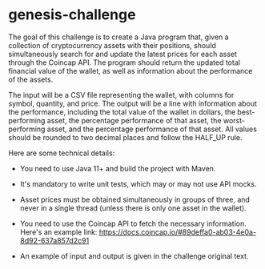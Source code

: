 # genesis-challenge

The goal of this challenge is to create a Java program that, given a collection of cryptocurrency assets with their positions, should simultaneously search for and update the latest prices for each asset through the Coincap API. The program should return the updated total financial value of the wallet, as well as information about the performance of the assets.

The input will be a CSV file representing the wallet, with columns for symbol, quantity, and price. The output will be a line with information about the performance, including the total value of the wallet in dollars, the best-performing asset, the percentage performance of that asset, the worst-performing asset, and the percentage performance of that asset. All values should be rounded to two decimal places and follow the HALF_UP rule.

Here are some technical details:

- You need to use Java 11+ and build the project with Maven.

- It's mandatory to write unit tests, which may or may not use API mocks.

- Asset prices must be obtained simultaneously in groups of three, and never in a single thread (unless there is only one asset in the wallet).

- You need to use the Coincap API to fetch the necessary information. Here's an example link: https://docs.coincap.io/#89deffa0-ab03-4e0a-8d92-637a857d2c91

- An example of input and output is given in the challenge original text.
